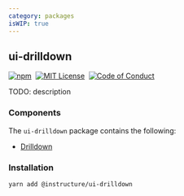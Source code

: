```yaml
---
category: packages
isWIP: true
---
```


## ui-drilldown

[![npm][npm]][npm-url]&nbsp;
[![MIT License][license-badge]][license]&nbsp;
[![Code of Conduct][coc-badge]][coc]

TODO: description

### Components

The `ui-drilldown` package contains the following:

- [Drilldown](#Drilldown)

### Installation

```sh
yarn add @instructure/ui-drilldown
```

[npm]: https://img.shields.io/npm/v/@instructure/ui-drilldown.svg
[npm-url]: https://npmjs.com/package/@instructure/ui-drilldown
[license-badge]: https://img.shields.io/npm/l/instructure-ui.svg?style=flat-square
[license]: https://github.com/instructure/instructure-ui/blob/master/LICENSE
[coc-badge]: https://img.shields.io/badge/code%20of-conduct-ff69b4.svg?style=flat-square
[coc]: https://github.com/instructure/instructure-ui/blob/master/CODE_OF_CONDUCT.md
